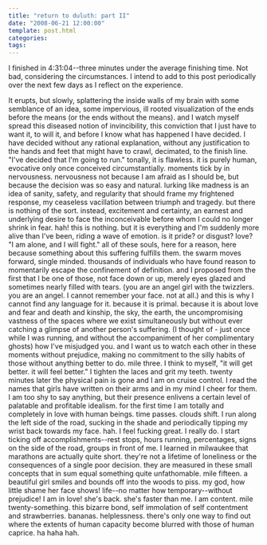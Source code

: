 ```yaml
---
title: "return to duluth: part II"
date: "2008-06-21 12:00:00"
template: post.html
categories: 
tags: 
---
```


I finished in 4:31:04--three minutes under the average finishing time. Not bad, considering the circumstances. I intend to add to this post periodically over the next few days as I reflect on the experience. 

It erupts, but slowly, splattering the inside walls of my brain with some semblance of an idea, some impervious, ill rooted visualization of the ends before the means (or the ends without the means). and I watch myself spread this diseased notion of invincibility, this conviction that I just have to want it, to will it, and before I know what has happened I have decided. I have decided without any rational explanation, without any justification to the hands and feet that might have to crawl, decimated, to the finish line. "I've decided that I'm going to run." tonally, it is flawless. it is purely human, evocative only once conceived circumstantially. moments tick by in nervousness. nervousness not because I am afraid as I should be, but because the decision was so easy and natural. lurking like madness is an idea of sanity, safety, and regularity that should frame my frightened response, my ceaseless vacillation between triumph and tragedy. but there is nothing of the sort. instead, excitement and certainty, an earnest and underlying desire to face the inconceivable before whom I could no longer shrink in fear. hah! this is nothing. but it is everything and I'm suddenly more alive than I've been, riding a wave of emotion. is it pride? or disgust? love? "I am alone, and I will fight." all of these souls, here for a reason, here because something about this suffering fulfills them. the swarm moves forward, single minded. thousands of individuals who have found reason to momentarily escape the confinement of definition. and I proposed from the first that I be one of those, not face down or up, merely eyes glazed and sometimes nearly filled with tears. (you are an angel girl with the twizzlers. you are an angel. I cannot remember your face. not at all.) and this is why I cannot find any language for it. because it is primal. because it is about love and fear and death and kinship, the sky, the earth, the uncompromising vastness of the spaces where we exist simultaneously but without ever catching a glimpse of another person's suffering. (I thought of - just once while I was running, and without the accompaniment of her complimentary ghosts) how I've misjudged you. and I want us to watch each other in these moments without prejudice, making no commitment to the silly habits of those without anything better to do. mile three. I think to myself, "it will get better. it will feel better." I tighten the laces and grit my teeth. twenty minutes later the physical pain is gone and I am on cruise control. I read the names that girls have written on their arms and in my mind I cheer for them. I am too shy to say anything, but their presence enlivens a certain level of palatable and profitable idealism. for the first time I am totally and completely in love with human beings. time passes. clouds shift. I run along the left side of the road, sucking in the shade and periodically tipping my wrist back towards my face. hah. I feel fucking great. I really do. I start ticking off accomplishments--rest stops, hours running, percentages, signs on the side of the road, groups in front of me. I learned in milwaukee that marathons are actually quite short. they're not a lifetime of loneliness or the consequences of a single poor decision. they are measured in these small concepts that in sum equal something quite unfathomable. mile fifteen. a beautiful girl smiles and bounds off into the woods to piss. my god, how little shame her face shows! life--no matter how temporary--without prejudice! I am in love! she's back. she's faster than me. I am content. mile twenty-something. this bizarre bond, self immolation of self contentment and strawberries. bananas. helplessness. there's only one way to find out where the extents of human capacity become blurred with those of human caprice. ha haha hah.